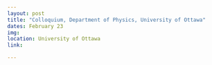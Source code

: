```yaml
---
layout: post
title: "Colloquium, Department of Physics, University of Ottawa"
dates: February 23
img:
location: University of Ottawa
link:

---
```

